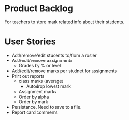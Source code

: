 # Product Backlog

For teachers to store mark related info about their students.

# User Stories
- Add/remove/edit students to/from a roster
- Add/edit/remove assignments
    - Grades by % or level
- Add/edit/remove marks per studnet for assignments
- Print out reports
    - class marks (average)
        - Autodrop lowest mark
    - Assignment marks
    - Order by alpha
    - Order by mark
- Persistance. Need to save to a file.
- Report card comments
